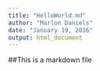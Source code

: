 ```yaml
---
title: "HelloWorld.md"
author: "Marlon Daniels"
date: "January 19, 2016"
output: html_document
---
```


##This is a markdown file